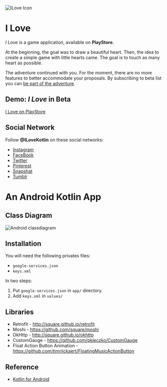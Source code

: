 ![ILove Icon][]

# I Love
_I Love_ is a game application, available on __PlayStore__.

At the beginning, the goal was to draw a beautiful heart.
Then, the idea to create a simple game with little hearts came. 
The goal is to touch as many heart as possible.

The adventure continued with you.
For the moment, there are no more features to better accommodate your proposals.
By subscribing to beta list you can [be part of the adventure](https://www.chillcoding.com/app/ilove/).


## Demo: _I Love_ in Beta
[I Love on PlayStore](https://play.google.com/apps/testing/com.chillcoding.ilove)

## Social Network

Follow __@ILoveKotlin__ on these social networks:
+ [Instagram](https://www.instagram.com/ilovekotlin/)
+ [FaceBook](https://www.facebook.com/ilovekotlin/)
+ [Twitter](https://twitter.com/ILovekotlin/)
+ [Pinterest](https://www.pinterest.fr/ilovekotlin/)
+ [Snapshat](https://www.snapchat.com/add/ilovekotlin)
+ [Tumblr](https://www.tumblr.com/blog/ilovekotlin)

# An Android Kotlin App

## Class Diagram
![Android classdiagram][]

## Installation

You will need the following privates files:
 * `google-services.json`
 * `keys.xml`

In two steps:
1. Put `google-services.json` in `app/` directory.
2. Add `keys.xml` in `values/`

## Libraries

* Retrofit - http://square.github.io/retrofit
* Moshi - https://github.com/square/moshi
* OkHttp - http://square.github.io/okhttp
* CustomGauge - https://github.com/pkleczko/CustomGauge
* Float Action Button Animation - https://github.com/timrijckaert/FloatingMusicActionButton

## Reference

* [Kotlin for Android](https://gitlab.com/chillcoding-at-the-beach/kotlin-for-android)

[Android classdiagram]:
https://raw.githubusercontent.com/chillcoding-at-the-beach/my-cute-heart/master/assets/ILoveClassDiagram.png
[ILove Icon]:
https://raw.githubusercontent.com/chillcoding-at-the-beach/my-cute-heart/master/MyCuteHeart/app/src/main/ic_launcher-web.png
